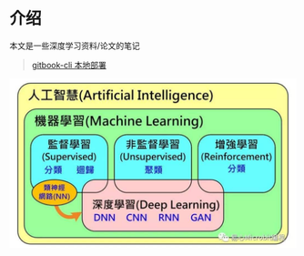 # 介绍

本文是一些深度学习资料/论文的笔记

> [gitbook-cli 本地部署](https://www.npmjs.com/package/gitbook-cli)

![](.gitbook/assets/image%20%2824%29.png)

